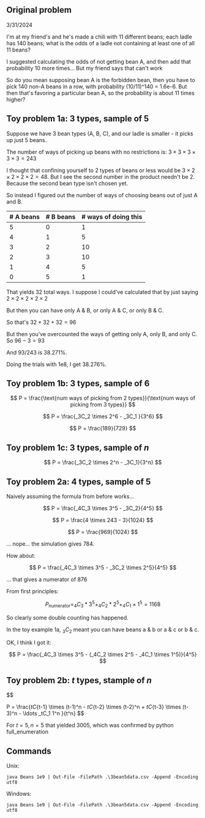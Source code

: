 ## Original problem

3/31/2024

I'm at my friend's and he's made a chili with 11 different beans; each ladle has 140 beans; what is the odds of a ladle not containing at least one of all 11 beans?

I suggested calculating the odds of not getting bean A, and then add that probability 10 more times... But my friend says that can't work

So do you mean supposing bean A is the forbidden bean, then you have to pick 140 non-A beans in a row, with probability (10/11)^140 = 1.6e-6. But then that's favoring a particular bean A, so the probability is about 11 times higher?

## Toy problem 1a: 3 types, sample of 5

Suppose we have 3 bean types (A, B, C), and our ladle is smaller - it picks up just 5 beans.

The number of ways of picking up beans with no restrictions is: $3 \times 3 \times 3 \times 3 \times 3 = 243$

I thought that confining yourself to 2 types of beans or less would be $3 \times 2 \times 2 \times 2 \times 2 = 48$. But I see the second number in the product needn't be 2. Because the second bean type isn't chosen yet.

So instead I figured out the number of ways of choosing beans out of just A and B.

| \# A beans | \# B beans | \# ways of doing this |
| ---------- | ---------- | --------------------- |
| 5          | 0          | 1                     |
| 4          | 1          | 5                     |
| 3          | 2          | 10                    |
| 2          | 3          | 10                    |
| 1          | 4          | 5                     |
| 0          | 5          | 1                     |

That yields 32 total ways. I suppose I could've calculated that by just saying $2 \times 2 \times 2 \times 2 \times 2$

But then you can have only A & B, or only A & C, or only B & C.

So that's $32 + 32 + 32 = 96$

But then you've overcounted the ways of getting only A, only B, and only C. So $96 - 3 = 93$

And 93/243 is 38.271%.

Doing the trials with 1e8, I get 38.276%.

## Toy problem 1b: 3 types, sample of 6

$$
P = \frac{\text{num ways of picking from 2 types}}{\text{num ways of picking from 3 types}}
$$

$$
P =   \frac{_3C_2 \times 2^6 - _3C_1 }{3^6}
$$

$$
P = \frac{189}{729}
$$

## Toy problem 1c: 3 types, sample of $n$

$$
P = \frac{_3C_2 \times 2^n - _3C_1}{3^n}
$$

## Toy problem 2a: 4 types, sample of 5

Naively assuming the formula from before works...

$$
P = \frac{_4C_3 \times 3^5 - _3C_2}{4^5}
$$

$$
P = \frac{4 \times 243 - 3}{1024}
$$

$$
P = \frac{969}{1024}
$$

... nope...
the simulation gives 784.

How about:

$$
P = \frac{_4C_3 \times 3^5 - _3C_2 \times 2^5}{4^5}
$$

... that gives a numerator of 876

From first principles:

$$
P_{\text{numerator}} = _4C_3 * 3^5 + _4C_2 * 2^5 + _4C_1 \times 1^5 = 1168
$$

So clearly some double counting has happened.

In the toy example 1a, $_3C_2$ meant you can have beans a & b or a & c or b & c.

OK, I think I got it:

$$
P = \frac{_4C_3 \times 3^5 - (_4C_2 \times 2^5 - _4C_1 \times 1^5)}{4^5}
$$

## Toy problem 2b: $t$ types, stample of $n$

$$

P = \frac{_tC_{t-1} \times (t-1)^n - _tC_{t-2} \times (t-2)^n + _tC_{t-3} \times (t-3)^n - \ldots _tC_1 1^n }{t^n}
$$

For $t = 5, n = 5$ that yielded 3005, which was confirmed by python full_enumeration

## Commands

Unix:

```
java Beans 1e9 | Out-File -FilePath .\3bean5data.csv -Append -Encoding utf8
```

Windows:

```
java Beans 1e9 | Out-File -FilePath .\3bean5data.csv -Append -Encoding utf8
```

$$
$$
